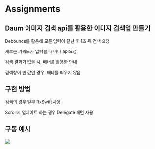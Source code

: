 # Assignments

## Daum 이미지 검색 api를 활용한 이미지 검색앱 만들기

Debounce를 활용해 모든 입력이 끝난 후 1초 뒤 검색 요청

새로운 키워드가 입력될 때 마다 api요청

검색 결과가 없을 시, 배너를 활용한 안내

검색창이 빈 값인 경우, 배너를 띄우지 않음


## 구현 방법
검색의 경우 일부 RxSwift 사용

Scroll시 업데이트 하는 경우 Delegate 패턴 사용

## 구동 예시

![](https://user-images.githubusercontent.com/61861862/156107024-f717e1cb-6bf6-472c-a431-e71c8d292b47.gif)


